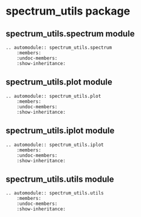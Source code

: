 # spectrum_utils package

## spectrum\_utils.spectrum module

```eval_rst
.. automodule:: spectrum_utils.spectrum
    :members:
    :undoc-members:
    :show-inheritance:
```

## spectrum_utils.plot module

```eval_rst
.. automodule:: spectrum_utils.plot
    :members:
    :undoc-members:
    :show-inheritance:
```

## spectrum_utils.iplot module

```eval_rst
.. automodule:: spectrum_utils.iplot
    :members:
    :undoc-members:
    :show-inheritance:
```

## spectrum_utils.utils module

```eval_rst
.. automodule:: spectrum_utils.utils
    :members:
    :undoc-members:
    :show-inheritance:
```
